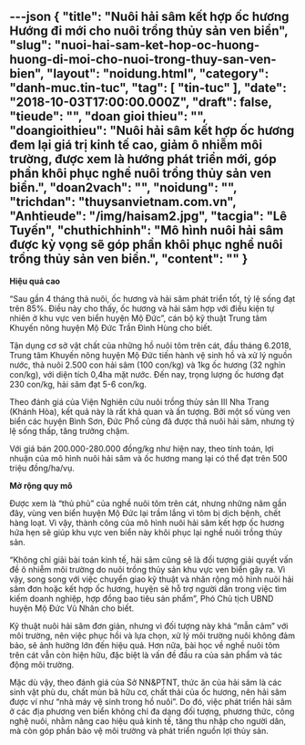 ---json
{
    "title": "Nuôi hải sâm kết hợp ốc hương Hướng đi mới cho nuôi trồng thủy sản ven biển",
    "slug": "nuoi-hai-sam-ket-hop-oc-huong-huong-di-moi-cho-nuoi-trong-thuy-san-ven-bien",
    "layout": "noidung.html",
    "category": "danh-muc.tin-tuc",
    "tag": [
        "tin-tuc"
    ],
    "date": "2018-10-03T17:00:00.000Z",
    "draft": false,
    "tieude": "",
    "doan gioi thieu": "",
    "doangioithieu": "Nuôi hải sâm kết hợp ốc hương đem lại giá trị kinh tế cao, giảm ô nhiễm môi trường, được xem là hướng phát triển mới, góp phần khôi phục nghề nuôi trồng thủy sản ven biển.",
    "doan2vach": "",
    "noidung": "",
    "trichdan": "thuysanvietnam.com.vn",
    "Anhtieude": "/img/haisam2.jpg",
    "tacgia": "Lê Tuyến",
    "chuthichhinh": "Mô hình nuôi hải sâm được kỳ vọng sẽ góp phần khôi phục nghề nuôi trồng thủy sản ven biển.",
    "__content__": ""
}
---
<p><strong>Hiệu quả cao</strong></p>

<p>&ldquo;Sau gần 4 th&aacute;ng thả nu&ocirc;i, ốc hương v&agrave; hải s&acirc;m ph&aacute;t triển tốt, tỷ lệ sống đạt tr&ecirc;n 85%. Điều n&agrave;y cho thấy, ốc hương v&agrave; hải s&acirc;m hợp với điều kiện tự nhi&ecirc;n ở khu vực ven biển huyện Mộ Đức&rdquo;, c&aacute;n bộ kỹ thuật Trung t&acirc;m Khuyến n&ocirc;ng huyện Mộ Đức Trần Đ&igrave;nh H&ugrave;ng cho biết.</p>

<p>Tận dụng cơ sở vật chất của những hồ nu&ocirc;i t&ocirc;m tr&ecirc;n c&aacute;t, đầu th&aacute;ng 6.2018, Trung t&acirc;m Khuyến n&ocirc;ng huyện Mộ Đức tiến h&agrave;nh vệ sinh hồ v&agrave; xử l&yacute; nguồn nước, thả nu&ocirc;i 2.500 con hải s&acirc;m (100 con/kg) v&agrave; 1kg ốc hương (32 ngh&igrave;n con/kg), với diện t&iacute;ch 0,4ha mặt nước. Đến nay, trọng lượng ốc hương đạt 230 con/kg, hải s&acirc;m đạt 5-6 con/kg.</p>

<p>Theo đ&aacute;nh gi&aacute; của Viện Nghi&ecirc;n cứu nu&ocirc;i trồng thủy sản III Nha Trang (Kh&aacute;nh H&ograve;a), kết quả n&agrave;y l&agrave; rất khả quan v&agrave; ấn tượng. Bởi một số v&ugrave;ng ven biển c&aacute;c huyện B&igrave;nh Sơn, Đức Phổ cũng đ&atilde; được thả nu&ocirc;i hải s&acirc;m, nhưng tỷ lệ sống thấp, tăng trưởng chậm.</p>

<p>Với gi&aacute; b&aacute;n 200.000-280.000 đồng/kg như hiện nay, theo t&iacute;nh to&aacute;n, lợi nhuận của m&ocirc; h&igrave;nh nu&ocirc;i hải s&acirc;m v&agrave; ốc hương mang lại c&oacute; thể đạt tr&ecirc;n 500 triệu đồng/ha/vụ.</p>

<p><strong>Mở rộng quy m&ocirc;</strong></p>

<p>Được xem l&agrave; &ldquo;thủ phủ&rdquo; của nghề nu&ocirc;i t&ocirc;m tr&ecirc;n c&aacute;t, nhưng những năm gần đ&acirc;y, v&ugrave;ng ven biển huyện Mộ Đức lại trầm lắng v&igrave; t&ocirc;m bị dịch bệnh, chết h&agrave;ng loạt. V&igrave; vậy, th&agrave;nh c&ocirc;ng của m&ocirc; h&igrave;nh nu&ocirc;i hải s&acirc;m kết hợp ốc hương hứa hẹn sẽ gi&uacute;p khu vực ven biển n&agrave;y kh&ocirc;i phục lại nghề nu&ocirc;i trồng thủy sản.</p>

<p>&ldquo;Kh&ocirc;ng chỉ giải b&agrave;i to&aacute;n kinh tế, hải s&acirc;m cũng sẽ l&agrave; đối tượng giải quyết vấn đề &ocirc; nhiễm m&ocirc;i trường do nu&ocirc;i trồng thủy sản khu vực ven biển g&acirc;y ra. V&igrave; vậy, song song với việc chuyển giao kỹ thuật v&agrave; nh&acirc;n rộng m&ocirc; h&igrave;nh nu&ocirc;i hải s&acirc;m đơn hoặc kết hợp ốc hương, huyện sẽ hỗ trợ người d&acirc;n trong việc t&igrave;m kiếm doanh nghiệp, hợp đồng bao ti&ecirc;u sản phẩm&rdquo;, Ph&oacute; Chủ tịch UBND huyện Mộ Đức Vũ Nh&acirc;n cho biết.</p>

<p>Kỹ thuật nu&ocirc;i hải s&acirc;m đơn giản, nhưng v&igrave; đối tượng n&agrave;y kh&aacute; &ldquo;mẫn cảm&rdquo; với m&ocirc;i trường, n&ecirc;n việc phục hồi v&agrave; lựa chọn, xử l&yacute; m&ocirc;i trường nu&ocirc;i kh&ocirc;ng đảm bảo, sẽ ảnh hưởng lớn đến hiệu quả. Hơn nữa, b&agrave;i học về nghề nu&ocirc;i t&ocirc;m tr&ecirc;n c&aacute;t vẫn c&ograve;n hiện hữu, đặc biệt l&agrave; vấn đề đầu ra của sản phẩm v&agrave; t&aacute;c động m&ocirc;i trường.</p>

<p>Mặc d&ugrave; vậy, theo đ&aacute;nh gi&aacute; của Sở NN&amp;PTNT, thức ăn của hải s&acirc;m l&agrave; c&aacute;c sinh vật ph&ugrave; du, chất m&ugrave;n b&atilde; hữu cơ, chất thải của ốc hương, n&ecirc;n hải s&acirc;m được v&iacute; như &ldquo;nh&agrave; m&aacute;y vệ sinh trong hồ nu&ocirc;i&rdquo;. Do đ&oacute;, việc ph&aacute;t triển hải s&acirc;m ở c&aacute;c địa phương ven biển kh&ocirc;ng chỉ đa dạng đối tượng, phương thức, c&ocirc;ng nghệ nu&ocirc;i, nhằm n&acirc;ng cao hiệu quả kinh tế, tăng thu nhập cho người d&acirc;n, m&agrave; c&ograve;n g&oacute;p phần bảo vệ m&ocirc;i trường v&agrave; ph&aacute;t triển nguồn lợi thủy sản.</p>

